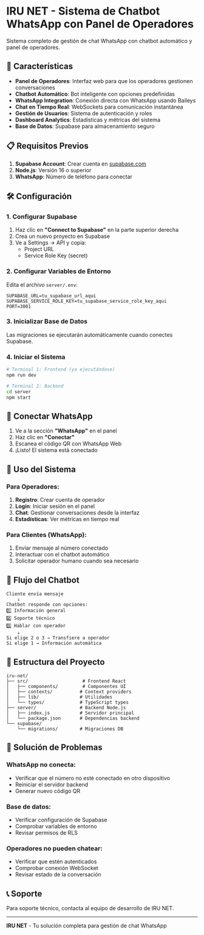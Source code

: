 # IRU NET - Sistema de Chatbot WhatsApp con Panel de Operadores

Sistema completo de gestión de chat WhatsApp con chatbot automático y panel de operadores.

## 🚀 Características

- **Panel de Operadores**: Interfaz web para que los operadores gestionen conversaciones
- **Chatbot Automático**: Bot inteligente con opciones predefinidas
- **WhatsApp Integration**: Conexión directa con WhatsApp usando Baileys
- **Chat en Tiempo Real**: WebSockets para comunicación instantánea
- **Gestión de Usuarios**: Sistema de autenticación y roles
- **Dashboard Analytics**: Estadísticas y métricas del sistema
- **Base de Datos**: Supabase para almacenamiento seguro

## 📋 Requisitos Previos

1. **Supabase Account**: Crear cuenta en [supabase.com](https://supabase.com)
2. **Node.js**: Versión 16 o superior
3. **WhatsApp**: Número de teléfono para conectar

## 🛠️ Configuración

### 1. Configurar Supabase

1. Haz clic en **"Connect to Supabase"** en la parte superior derecha
2. Crea un nuevo proyecto en Supabase
3. Ve a Settings → API y copia:
   - Project URL
   - Service Role Key (secret)

### 2. Configurar Variables de Entorno

Edita el archivo `server/.env`:

```env
SUPABASE_URL=tu_supabase_url_aqui
SUPABASE_SERVICE_ROLE_KEY=tu_supabase_service_role_key_aqui
PORT=3001
```

### 3. Inicializar Base de Datos

Las migraciones se ejecutarán automáticamente cuando conectes Supabase.

### 4. Iniciar el Sistema

```bash
# Terminal 1: Frontend (ya ejecutándose)
npm run dev

# Terminal 2: Backend
cd server
npm start
```

## 📱 Conectar WhatsApp

1. Ve a la sección **"WhatsApp"** en el panel
2. Haz clic en **"Conectar"**
3. Escanea el código QR con WhatsApp Web
4. ¡Listo! El sistema está conectado

## 👥 Uso del Sistema

### Para Operadores:
1. **Registro**: Crear cuenta de operador
2. **Login**: Iniciar sesión en el panel
3. **Chat**: Gestionar conversaciones desde la interfaz
4. **Estadísticas**: Ver métricas en tiempo real

### Para Clientes (WhatsApp):
1. Enviar mensaje al número conectado
2. Interactuar con el chatbot automático
3. Solicitar operador humano cuando sea necesario

## 🤖 Flujo del Chatbot

```
Cliente envía mensaje
    ↓
Chatbot responde con opciones:
1️⃣ Información general
2️⃣ Soporte técnico  
3️⃣ Hablar con operador
    ↓
Si elige 2 o 3 → Transfiere a operador
Si elige 1 → Información automática
```

## 🔧 Estructura del Proyecto

```
iru-net/
├── src/                    # Frontend React
│   ├── components/         # Componentes UI
│   ├── contexts/          # Context providers
│   ├── lib/               # Utilidades
│   └── types/             # TypeScript types
├── server/                # Backend Node.js
│   ├── index.js           # Servidor principal
│   └── package.json       # Dependencias backend
└── supabase/
    └── migrations/        # Migraciones DB
```

## 🚨 Solución de Problemas

### WhatsApp no conecta:
- Verificar que el número no esté conectado en otro dispositivo
- Reiniciar el servidor backend
- Generar nuevo código QR

### Base de datos:
- Verificar configuración de Supabase
- Comprobar variables de entorno
- Revisar permisos de RLS

### Operadores no pueden chatear:
- Verificar que estén autenticados
- Comprobar conexión WebSocket
- Revisar estado de la conversación

## 📞 Soporte

Para soporte técnico, contacta al equipo de desarrollo de IRU NET.

---

**IRU NET** - Tu solución completa para gestión de chat WhatsApp